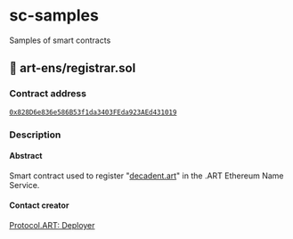 # sc-samples

Samples of smart contracts

## 📁 art-ens/registrar.sol

### Contract address
[`0x828D6e836e586B53f1da3403FEda923AEd431019`](https://etherscan.io/address/0x828D6e836e586B53f1da3403FEda923AEd431019)

### Description

#### Abstract
Smart contract used to register "[decadent.art](https://etherscan.io/nft/0x828D6e836e586B53f1da3403FEda923AEd431019/50905694972498799159723662511668307556377298617776023185430581460736547419137)" in the .ART Ethereum Name Service.

#### Contact creator
[Protocol.ART: Deployer](https://etherscan.io/address/0xbb8682643474cfbb3651cb3c56b8ee74c034236d)
